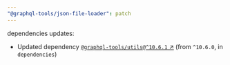 ```yaml
---
"@graphql-tools/json-file-loader": patch
---
```

dependencies updates:
  - Updated dependency [`@graphql-tools/utils@^10.6.1` ↗︎](https://www.npmjs.com/package/@graphql-tools/utils/v/10.6.1) (from `^10.6.0`, in `dependencies`)
